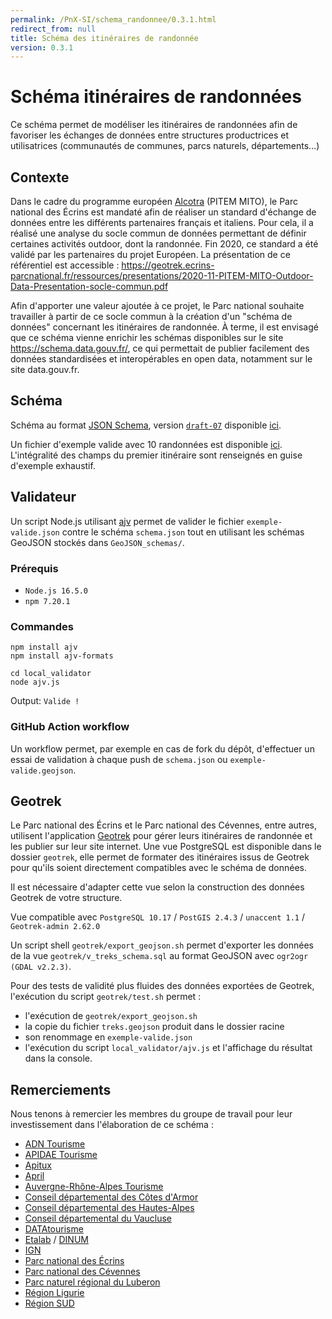 ```yaml
---
permalink: /PnX-SI/schema_randonnee/0.3.1.html
redirect_from: null
title: Schéma des itinéraires de randonnée
version: 0.3.1
---
```


# Schéma itinéraires de randonnées

Ce schéma permet de modéliser les itinéraires de randonnées afin de favoriser les échanges de données entre structures productrices et utilisatrices (communautés de communes, parcs naturels, départements...)

## Contexte

Dans le cadre du programme européen [Alcotra](https://www.interreg-alcotra.eu/fr/decouvrir-alcotra/les-projets-finances/mito-modeles-integres-pour-le-tourisme-outdoor-dans-lespace) (PITEM MITO), le Parc national des Écrins est mandaté afin de réaliser un standard d'échange de données entre les différents partenaires français et italiens. Pour cela, il a réalisé une analyse du socle commun de données permettant de définir certaines activités outdoor, dont la randonnée. Fin 2020, ce standard a été validé par les partenaires du projet Européen. La présentation de ce référentiel est accessible : https://geotrek.ecrins-parcnational.fr/ressources/presentations/2020-11-PITEM-MITO-Outdoor-Data-Presentation-socle-commun.pdf

Afin d'apporter une valeur ajoutée à ce projet, le Parc national souhaite travailler à partir de ce socle commun à la création d'un "schéma de données" concernant les itinéraires de randonnée. À terme, il est envisagé que ce schéma vienne enrichir les schémas disponibles sur le site https://schema.data.gouv.fr/, ce qui permettait de publier facilement des données standardisées et interopérables en open data, notamment sur le site data.gouv.fr.


## Schéma

Schéma au format [JSON Schema](https://json-schema.org/), version [`draft-07`](https://json-schema.org/specification-links.html#draft-7) disponible [ici](https://github.com/PnX-SI/schema_randonnee/raw/v0.3.1/schema.json).

Un fichier d'exemple valide avec 10 randonnées est disponible [ici](https://github.com/PnX-SI/schema_randonnee/raw/v0.3.1/exemple-valide.json). L'intégralité des champs du premier itinéraire sont renseignés en guise d'exemple exhaustif.

## Validateur

Un script Node.js utilisant [ajv](https://ajv.js.org/) permet de valider le fichier `exemple-valide.json` contre le schéma `schema.json` tout en utilisant les schémas GeoJSON stockés dans `GeoJSON_schemas/`.

### Prérequis

- `Node.js 16.5.0`
- `npm 7.20.1`

### Commandes
```
npm install ajv
npm install ajv-formats
```

```
cd local_validator
node ajv.js
```
Output:
`Valide !`

### GitHub Action workflow

Un workflow permet, par exemple en cas de fork du dépôt, d'effectuer un essai de validation à chaque push de `schema.json` ou `exemple-valide.geojson`.

## Geotrek

Le Parc national des Écrins et le Parc national des Cévennes, entre autres, utilisent l'application [Geotrek](https://github.com/GeotrekCE) pour gérer leurs itinéraires de randonnée et les publier sur leur site internet. Une vue PostgreSQL est disponible dans le dossier `geotrek`, elle permet de formater des itinéraires issus de Geotrek pour qu'ils soient directement compatibles avec le schéma de données.

Il est nécessaire d'adapter cette vue selon la construction des données Geotrek de votre structure.

Vue compatible avec `PostgreSQL 10.17` / `PostGIS 2.4.3` / `unaccent 1.1` / `Geotrek-admin 2.62.0`

Un script shell `geotrek/export_geojson.sh` permet d'exporter les données de la vue `geotrek/v_treks_schema.sql` au format GeoJSON avec `ogr2ogr (GDAL v2.2.3)`.

Pour des tests de validité plus fluides des données exportées de Geotrek, l'exécution du script `geotrek/test.sh` permet :
- l'exécution de `geotrek/export_geojson.sh`
- la copie du fichier `treks.geojson` produit dans le dossier racine
- son renommage en `exemple-valide.json`
- l'exécution du script `local_validator/ajv.js` et l'affichage du résultat dans la console.



## Remerciements

Nous tenons à remercier les membres du groupe de travail pour leur investissement dans l'élaboration de ce schéma :

* [ADN Tourisme](https://www.adn-tourisme.fr/)
* [APIDAE Tourisme](https://www.apidae-tourisme.com/)
* [Apitux](http://www.apitux.com/)
* [April](https://www.april.org/)
* [Auvergne-Rhône-Alpes Tourisme](https://www.auvergnerhonealpes-tourisme.com/)
* [Conseil départemental des Côtes d'Armor](https://cotesdarmor.fr/)
* [Conseil départemental des Hautes-Alpes](https://www.hautes-alpes.fr/)
* [Conseil départemental du Vaucluse](https://www.vaucluse.fr/)
* [DATAtourisme](https://www.datatourisme.gouv.fr/)
* [Etalab](https://www.etalab.gouv.fr/) / [DINUM](https://www.numerique.gouv.fr/)
* [IGN](https://www.ign.fr/)
* [Parc national des Écrins](https://www.ecrins-parcnational.fr/)
* [Parc national des Cévennes](https://www.cevennes-parcnational.fr/)
* [Parc naturel régional du Luberon](https://www.parcduluberon.fr/)
* [Région Ligurie](https://www.regione.liguria.it/)
* [Région SUD](https://www.maregionsud.fr/)